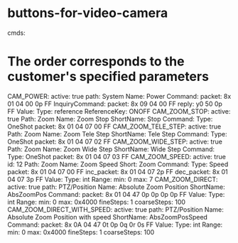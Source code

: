 # buttons-for-video-camera
cmds:
  # The order corresponds to the customer's specified parameters
  CAM_POWER:
    active: true
    path: System
    Name: Power
    Command:
      packet: 8x 01 04 00 0p FF
    InquiryCommand:
      packet: 8x 09 04 00 FF
      reply: y0 50 0p FF
    Value:
      Type: reference
      ReferenceKey: ONOFF
  CAM_ZOOM_STOP:
    active: true
    Path: Zoom
    Name: Zoom Stop
    ShortName: Stop
    Command:
      Type: OneShot
      packet: 8x 01 04 07 00 FF
  CAM_ZOOM_TELE_STEP:
    active: true
    Path: Zoom
    Name: Zoom Tele Step
    ShortName: Tele Step
    Command:
      Type: OneShot
      packet: 8x 01 04 07 02 FF
  CAM_ZOOM_WIDE_STEP:
    active: true
    Path: Zoom
    Name: Zoom Wide Step
    ShortName: Wide Step
    Command:
      Type: OneShot
      packet: 8x 01 04 07 03 FF
  CAM_ZOOM_SPEED:
    active: true
    id: 12
    Path: Zoom
    Name: Zoom Speed
    Short: Zoom
    Command:
      Type: Speed
      packet: 8x 01 04 07 00 FF
      inc_packet: 8x 01 04 07 2p FF
      dec_packet: 8x 01 04 07 3p FF
    Value:
      Type: int
      Range:
        min: 0
        max: 7
  CAM_ZOOM_DIRECT:
    active: true
    path: PTZ/Position
    Name: Absolute Zoom Position
    ShortName: AbsZoomPos
    Command:
      packet: 8x 01 04 47 0p 0p 0p 0p FF
    Value:
      Type: int
      Range:
        min: 0
        max: 0x4000
        fineSteps: 1
        coarseSteps: 100
  CAM_ZOOM_DIRECT_WITH_SPEED:
    active: true
    path: PTZ/Position
    Name: Absolute Zoom Position with speed
    ShortName: AbsZoomPosSpeed
    Command:
      packet: 8x 0A 04 47 0t 0p 0q 0r 0s FF
    Value:
      Type: int
      Range:
        min: 0
        max: 0x4000
        fineSteps: 1
        coarseSteps: 100
